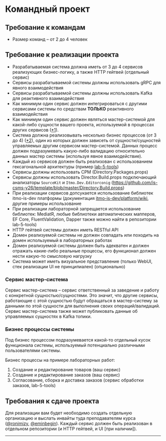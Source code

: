 # Командный проект

## Требование к командам

- Размер команд – от 2 до 4 человек

## Требование к реализации проекта

- Разрабатываемая система должна иметь от 3 до 4 сервисов реализующих бизнес-логику, а также HTTP гейтвей (отдельный
  сервис)
- Сервисы разрабатываемой системы должны использовать gRPC для явного взаимодействия
- Сервисы разрабатываемой системы должны использовать Kafka для реактивного взаимодействия
- Как минимум один сервис должен интегрироваться с другими сервисами системы по средствам **ТОЛЬКО** реактивного
  взаимодействия
- Как минимум один сервис должен являться мастер-системой для какой-либо сущности вашего проекта, используемой в
  процессах других сервисов ([*1](#сервис-мастер-система)).
- Система должна реализовывать несколько бизнес процессов (от 3 до 4) ([*2](#бизнес-процессы-системы)), один из которых
  должен зависеть от сущности/сущностей управляемых другим сервисом мастер-системой. Данных процесс должен подразумевать
  какую-либо валидацию относительно данных мастер системы (используя явное взаимодействие).
- Каждый из сервисов должен быть реализован с использованием гексагональной архитектуры
  (пример [lab-5-tools](https://github.com/is-csms-y26/lab-5-tools))
- Сервисы должны использовать CPM (Directory.Packages.props)
- Сервисы должны использовать Director.Build.props подключающий анализаторы `SourceKit` и
  `Itmo.Dev.Editorconig` (https://github.com/is-csms-y26/template/blob/master/Directory.Build.props)
- При реализации сервисов допсукается использование библиотек itmo-is-dev платформы
  (документация [itmo-is-dev/platform/wiki](https://github.com/itmo-is-dev/platform/wiki), другие примеры использование
- При реализации лабораторной запрещается использование библиотек: MediatR, любые библиотеки автоматических мапперов, EF
  Core, FluentValidation, Dapper
  также можно найти в репозитории lab-5-tools)
- HTTP гейтвей системы должен иметь RESTful API
- Домен реализуемой системы не должен совпадать или походить на домен используемый в лабораторных работах
- Домен реализуемой системы должен быть адекватен и должен отражать какие-либо реальные процессы, его функционал должен
  нести какую-то смысловую нагрузку
- Система может иметь визуальное представление (только WebUI, стек реализации UI не принципиален) (опционально)

### Сервис мастер-система

Сервис мастер-система – сервис ответственный за заведение и работу с конкретной сущностью/сущностями. Это значит, что
другие сервисы, работающие с этой сущностью будут обращаться в мастер-систему за данными по этой сущности для выполнения
своих операций/валидаций. Сервис мастер-система также может публиковать данные об управляемых сущностях в Kafka топики.

### Бизнес процессы системы

Под бизнес процессом подразумевается какой-то отдельный кусок функционала системы, используемый потенциально различными
пользователями системы.

Бизнес процессы на примере лабораторных работ:

1. Создание и редактирование товаров (ваш сервис)
2. Создание и редактирование заказов (ваш сервис)
3. Согласование, сборка и доставка заказов (сервис обработки заказов, lab-5-tools)

## Требования к сдаче проекта

Для реализации вам будет необходимо создать отдельную организацию и выслать инвайты туда преподавателям
курса ([@ronimizy](https://github.com/ronimizy), [@eminbegin](https://github.com/eminbegin)). Каждый сервис должен быть
реализован в отдельном репозитории (и HTTP гейтвей, и UI [при наличии]).

---
